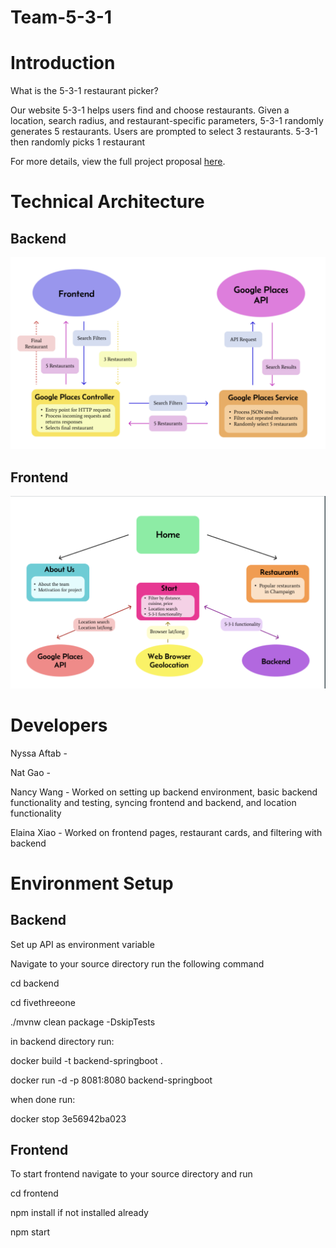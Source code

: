 # Team-5-3-1

# Introduction

What is the 5-3-1 restaurant picker? 

Our website 5-3-1 helps users find and choose restaurants. Given a location, search radius, and restaurant-specific parameters, 5-3-1 randomly generates 5 restaurants. Users are prompted to select 3 restaurants. 5-3-1 then randomly picks 1 restaurant

For more details, view the full project proposal [here](https://docs.google.com/document/d/1jMbYF-eEGSsqXW_8F-txWdptcNTEeNfXWTZL4NA-CbA/edit?usp=sharing).

# Technical Architecture 

## Backend 
![Technical Architecture Drawing](https://github.com/CS222-UIUC/Team-5-3-1/blob/new-branch/back.png)

## Frontend
![Technical Architecture Drawing](https://github.com/CS222-UIUC/Team-5-3-1/blob/new-branch/front.png)

# Developers

Nyssa Aftab - 

Nat Gao -

Nancy Wang - Worked on setting up backend environment, basic backend functionality and testing, syncing frontend and backend, and location functionality

Elaina Xiao - Worked on frontend pages, restaurant cards, and filtering with backend

# Environment Setup
## Backend

Set up API as environment variable

Navigate to your source directory run the following command

cd backend

cd fivethreeone

./mvnw clean package -DskipTests

in backend directory run:

docker build -t backend-springboot .

docker run -d -p 8081:8080 backend-springboot

when done run: 

docker stop 3e56942ba023

## Frontend

To start frontend navigate to your source directory and run

cd frontend

npm install if not installed already

npm start
